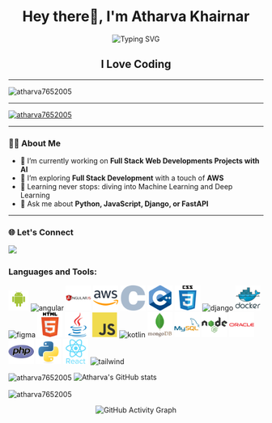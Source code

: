<h1 align="center">Hey there👋, I'm Atharva Khairnar</h1>
<p align="center">
  <img src="https://readme-typing-svg.herokuapp.com?font=Fira+Code&size=15&duration=4000&pause=1000&color=F7971E&center=true&vCenter=true&width=700&lines=🚀+Passionate+Developer+%7C+💡+Lifelong+Learner+%7C+🤖+Tech+Explorer" alt="Typing SVG" />
  <h2 align="center"> I Love Coding </h2>
  
</p>

---

<p align="left"> <img src="https://komarev.com/ghpvc/?username=atharva7652005&label=Profile%20views&color=0e75b6&style=flat" alt="atharva7652005" /> </p>

---

<p align="left"> <a href="https://github.com/ryo-ma/github-profile-trophy"><img src="https://github-profile-trophy.vercel.app/?username=atharva7652005" alt="atharva7652005" /></a> </p>

---
### 👨‍💻 About Me

- 🔭 I’m currently working on **Full Stack Web Developments Projects with AI**
- 🌱 I’m exploring **Full Stack Development** with a touch of **AWS**
- 🧠 Learning never stops: diving into Machine Learning and Deep Learning
- 💬 Ask me about **Python, JavaScript, Django, or FastAPI**
<!--- 📫 Reach me at: [atharvakhairnar05@gmail.com](mailto:atharvakhairnar05@gmail.com)-->

---

### 🌐 Let's Connect
<a href="https://www.linkedin.com/in/atharva-khairnar-302a08333/" target="_blank">
    <img src="https://img.shields.io/badge/LinkedIn-%230077B5.svg?&style=flat&logo=linkedin&logoColor=white"/>
  </a>
 <!-- <a href="mailto:atharvakhairnar24@pccoepune.org">
    <img src="https://img.shields.io/badge/Gmail-D14836?style=flat&logo=gmail&logoColor=white"/>
  </a>-->
  
</p>

<h3 align="left">Languages and Tools:</h3>
<p align="left"><img src="https://raw.githubusercontent.com/devicons/devicon/master/icons/android/android-original-wordmark.svg" alt="android" width="40" height="40"/>
  <img src="https://angular.io/assets/images/logos/angular/angular.svg" alt="angular" width="50" height="50"/>
<img src="https://raw.githubusercontent.com/devicons/devicon/master/icons/angularjs/angularjs-original-wordmark.svg" alt="angularjs" width="50" height="50"/>
<img src="https://raw.githubusercontent.com/devicons/devicon/master/icons/amazonwebservices/amazonwebservices-original-wordmark.svg" alt="aws" width="50" height="50"/>
<img src="https://raw.githubusercontent.com/devicons/devicon/master/icons/c/c-original.svg" alt="c" width="50" height="50"/>
<img src="https://raw.githubusercontent.com/devicons/devicon/master/icons/cplusplus/cplusplus-original.svg" alt="cplusplus" width="50" height="50"/>
<img src="https://raw.githubusercontent.com/devicons/devicon/master/icons/css3/css3-original-wordmark.svg" alt="css3" width="50" height="50"/>
<img src="https://cdn.worldvectorlogo.com/logos/django.svg" alt="django" width="50" height="50"/>
<img src="https://raw.githubusercontent.com/devicons/devicon/master/icons/docker/docker-original-wordmark.svg" alt="docker" width="50" height="50"/>
<img src="https://www.vectorlogo.zone/logos/figma/figma-icon.svg" alt="figma" width="50" height="50"/>
<img src="https://raw.githubusercontent.com/devicons/devicon/master/icons/html5/html5-original-wordmark.svg" alt="html5" width="50" height="50"/>
<img src="https://raw.githubusercontent.com/devicons/devicon/master/icons/java/java-original.svg" alt="java" width="50" height="50"/>
<img src="https://raw.githubusercontent.com/devicons/devicon/master/icons/javascript/javascript-original.svg" alt="javascript" width="50" height="50"/>
<img src="https://www.vectorlogo.zone/logos/kotlinlang/kotlinlang-icon.svg" alt="kotlin" width="50" height="50"/>
<img src="https://raw.githubusercontent.com/devicons/devicon/master/icons/mongodb/mongodb-original-wordmark.svg" alt="mongodb" width="50" height="50"/>
<img src="https://raw.githubusercontent.com/devicons/devicon/master/icons/mysql/mysql-original-wordmark.svg" alt="mysql" width="50" height="50"/>
<img src="https://raw.githubusercontent.com/devicons/devicon/master/icons/nodejs/nodejs-original-wordmark.svg" alt="nodejs" width="50" height="50"/>
<img src="https://raw.githubusercontent.com/devicons/devicon/master/icons/oracle/oracle-original.svg" alt="oracle" width="50" height="50"/>
<img src="https://raw.githubusercontent.com/devicons/devicon/master/icons/php/php-original.svg" alt="php" width="50" height="50"/>
<img src="https://raw.githubusercontent.com/devicons/devicon/master/icons/python/python-original.svg" alt="python" width="50" height="50"/>
<img src="https://raw.githubusercontent.com/devicons/devicon/master/icons/react/react-original-wordmark.svg" alt="react" width="50" height="50"/>
<img src="https://www.vectorlogo.zone/logos/tailwindcss/tailwindcss-icon.svg" alt="tailwind" width="50" height="50"/>
</p>

<p>
  <img align="center" src="https://github-readme-stats.vercel.app/api/top-langs?username=atharva7652005&show_icons=true&locale=en&layout=compact" alt="atharva7652005" />
  <img src="https://github-readme-stats.vercel.app/api?username=Atharva7652005&show_icons=true&theme=tokyonight&hide=prs,issues" alt="Atharva's GitHub stats" width="45%" />
</p>

<p><img align="center" src="https://github-readme-streak-stats.herokuapp.com/?user=atharva7652005&" alt="atharva7652005" /></p>

<!-- Commit Activity Graph -->
<p align="center">
  <img src="https://github-readme-activity-graph.vercel.app/graph?username=Atharva7652005&theme=tokyo-night" alt="GitHub Activity Graph" />
</p>

